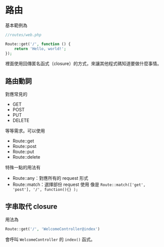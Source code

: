 # 路由

基本範例為

```php
//routes/web.php 

Route::get('/', function () {  
    return 'Hello, world!';  
});
```

裡面使用回傳匿名函式（closure）的方式，來讓其他程式碼知道要做什麼事情。

## 路由動詞

對應常見的

* GET
* POST
* PUT
* DELETE

等等需求。可以使用

* Route::get
* Route::post
* Route::put
* Route::delete

特殊一點的用法有

* Route::any：對應所有的 request 形式
* Route::match：選擇部份 request 使用
  像是 `Route::match(['get', 'post'], '/', function(){} );`

## 字串取代 closure

用法為

```php
Route::get('/', 'WelcomeController@index')
```

會呼叫 `WelcomeController` 的 `index()` 函式。



